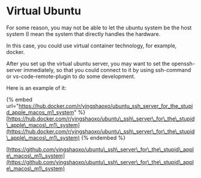 # Virtual Ubuntu

For some reason, you may not be able to let the ubuntu system be the host system (I mean the system that directly handles the hardware.

In this case, you could use virtual container technology, for example, docker.

After you set up the virtual ubuntu server, you may want to set the openssh-server immediately, so that you could connect to it by using ssh-command or vs-code-remote-plugin to do some development.

Here is an example of it:

{% embed url="https://hub.docker.com/r/yingshaoxo/ubuntu_ssh_server_for_the_stupid_apple_macos_m1_system" %}
[https://hub.docker.com/r/yingshaoxo/ubuntu\_ssh\_server\_for\_the\_stupid\_apple\_macos\_m1\_system](https://hub.docker.com/r/yingshaoxo/ubuntu\_ssh\_server\_for\_the\_stupid\_apple\_macos\_m1\_system)
{% endembed %}

[https://github.com/yingshaoxo/ubuntu\_ssh\_server\_for\_the\_stupid\_apple\_macos\_m1\_system](https://github.com/yingshaoxo/ubuntu\_ssh\_server\_for\_the\_stupid\_apple\_macos\_m1\_system)
